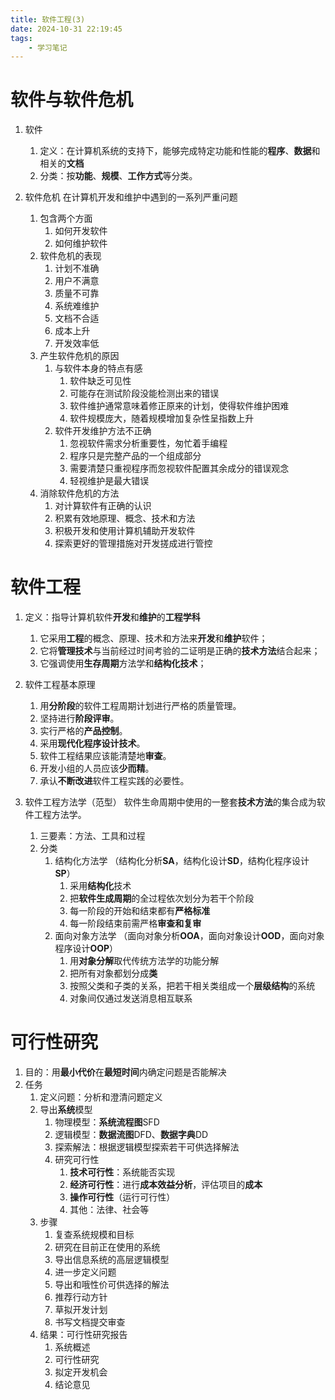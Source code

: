 ```yaml
---
title: 软件工程(3)
date: 2024-10-31 22:19:45
tags:
    - 学习笔记
---
```

# 软件与软件危机
1. 软件
   1. 定义：在计算机系统的支持下，能够完成特定功能和性能的**程序**、**数据**和相关的**文档**
   2. 分类：按**功能**、**规模**、**工作方式**等分类。

2. 软件危机
   在计算机开发和维护中遇到的一系列严重问题
   1. 包含两个方面
      1. 如何开发软件
      2. 如何维护软件
   2. 软件危机的表现
      1. 计划不准确
      2. 用户不满意
      3. 质量不可靠
      4. 系统难维护
      5. 文档不合适
      6. 成本上升
      7. 开发效率低
   3. 产生软件危机的原因
      1. 与软件本身的特点有感
         1. 软件缺乏可见性
         2. 可能存在测试阶段没能检测出来的错误
         3. 软件维护通常意味着修正原来的计划，使得软件维护困难
         4. 软件规模庞大，随着规模增加复杂性呈指数上升
      2. 软件开发维护方法不正确
         1. 忽视软件需求分析重要性，匆忙着手编程
         2. 程序只是完整产品的一个组成部分
         3. 需要清楚只重视程序而忽视软件配置其余成分的错误观念
         4. 轻视维护是最大错误
   4. 消除软件危机的方法
      1. 对计算软件有正确的认识
      2. 积累有效地原理、概念、技术和方法
      3. 积极开发和使用计算机辅助开发软件
      4. 探索更好的管理措施对开发搓成进行管控

# 软件工程
1. 定义：指导计算机软件**开发**和**维护**的**工程学科** 
   1. 它采用**工程**的概念、原理、技术和方法来**开发**和**维护**软件；
   2. 它将**管理技术**与当前经过时间考验的二证明是正确的**技术方法**结合起来；
   3. 它强调使用**生存周期**方法学和**结构化技术**；
2. 软件工程基本原理
   1. 用**分阶段**的软件工程周期计划进行严格的质量管理。
   2. 坚持进行**阶段评审**。
   3. 实行严格的**产品控制**。
   4. 采用**现代化程序设计技术**。
   5. 软件工程结果应该能清楚地**审查**。
   6. 开发小组的人员应该**少而精**。
   7. 承认**不断改进**软件工程实践的必要性。 

3. 软件工程方法学（范型）
   软件生命周期中使用的一整套**技术方法**的集合成为软件工程方法学。
   1. 三要素：方法、工具和过程 
   2. 分类
      1. 结构化方法学
         （结构化分析**SA**，结构化设计**SD**，结构化程序设计**SP**） 
         1. 采用**结构化**技术
         1. 把**软件生成周期**的全过程依次划分为若干个阶段
         2. 每一阶段的开始和结束都有**严格标准**
         3. 每一阶段结束前需严格**审查和复审**
      2. 面向对象方法学
        （面向对象分析**OOA**，面向对象设计**OOD**，面向对象程序设计**OOP**）
         1. 用**对象分解**取代传统方法学的功能分解
         2. 把所有对象都划分成**类**
         3. 按照父类和子类的关系，把若干相关类组成一个**层级结构**的系统
         4. 对象间仅通过发送消息相互联系

# 可行性研究
1. 目的：用**最小代价**在**最短时间**内确定问题是否能解决
2. 任务
   1. 定义问题：分析和澄清问题定义
   2. 导出**系统**模型
      1. 物理模型：**系统流程图**SFD
      2. 逻辑模型：**数据流图**DFD、**数据字典**DD
      3. 探索解法：根据逻辑模型探索若干可供选择解法
      4. 研究可行性
         1. **技术可行性**：系统能否实现
         2. **经济可行性**：进行**成本效益分析**，评估项目的**成本**
         3. **操作可行性**（运行可行性）
         4. 其他：法律、社会等
   3. 步骤
      1. 复查系统规模和目标
      2. 研究在目前正在使用的系统
      3. 导出信息系统的高层逻辑模型
      4. 进一步定义问题
      5. 导出和哦性价可供选择的解法
      6. 推荐行动方针
      7. 草拟开发计划
      8. 书写文档提交审查
   4. 结果：可行性研究报告
      1. 系统概述
      2. 可行性研究
      3. 拟定开发机会
      4. 结论意见